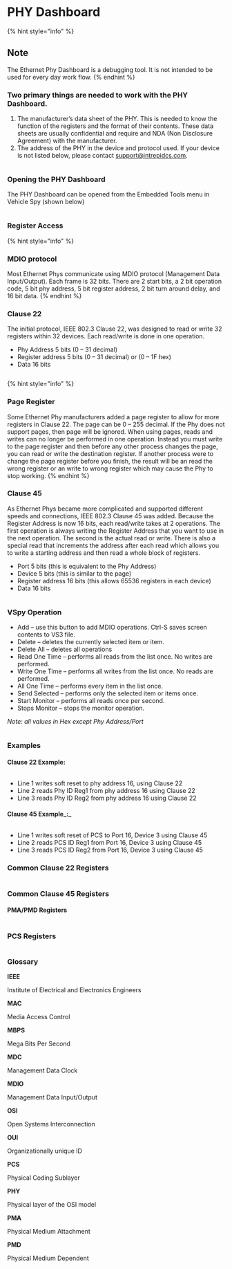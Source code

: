 # PHY Dashboard

{% hint style="info" %}
## Note

The Ethernet Phy Dashboard is a debugging tool. It is not intended to be used for every day work flow.
{% endhint %}

### **Two primary things are needed to work with the PHY Dashboard.**

1. The manufacturer’s data sheet of the PHY. This is needed to know the function of the registers and the format of their contents. These data sheets are usually confidential and require and NDA (Non Disclosure Agreement) with the manufacturer.
2. The address of the PHY in the device and protocol used. If your device is not listed below, please contact [support@intrepidcs.com](mailto:support%40intrepidcs.com).

<figure><img src="../.gitbook/assets/tablephy.PNG" alt=""><figcaption></figcaption></figure>

### Opening the PHY Dashboard

The PHY Dashboard can be opened from the Embedded Tools menu in Vehicle Spy (shown below)

<figure><img src="../.gitbook/assets/phy-dashboard-menu.png" alt=""><figcaption></figcaption></figure>

### Register Access

{% hint style="info" %}
### **MDIO protocol**

Most Ethernet Phys communicate using MDIO protocol (Management Data Input/Output). Each frame is 32 bits. There are 2 start bits, a 2 bit operation code, 5 bit phy address, 5 bit register address, 2 bit turn around delay, and 16 bit data.
{% endhint %}

### Clause 22

The initial protocol, IEEE 802.3 Clause 22, was designed to read or write 32 registers within 32 devices. Each read/write is done in one operation.

* Phy Address 5 bits (0 – 31 decimal)
* Register address 5 bits (0 – 31 decimal) or (0 – 1F hex)
* Data 16 bits

<figure><img src="../.gitbook/assets/Clause22.png" alt=""><figcaption></figcaption></figure>

{% hint style="info" %}
### Page Register

Some Ethernet Phy manufacturers added a page register to allow for more registers in Clause 22. The page can be 0 – 255 decimal. If the Phy does not support pages, then page will be ignored. When using pages, reads and writes can no longer be performed in one operation. Instead you must write to the page register and then before any other process changes the page, you can read or write the destination register. If another process were to change the page register before you finish, the result will be an read the wrong register or an write to wrong register which may cause the Phy to stop working.
{% endhint %}

### Clause 45

As Ethernet Phys became more complicated and supported different speeds and connections, IEEE 802.3 Clause 45 was added. Because the Register Address is now 16 bits, each read/write takes at 2 operations. The first operation is always writing the Register Address that you want to use in the next operation. The second is the actual read or write. There is also a special read that increments the address after each read which allows you to write a starting address and then read a whole block of registers.

* Port 5 bits (this is equivalent to the Phy Address)
* Device 5 bits (this is similar to the page)
* Register address 16 bits (this allows 65536 registers in each device)
* Data 16 bits

<figure><img src="../.gitbook/assets/Clause45.png" alt=""><figcaption></figcaption></figure>

### VSpy Operation

* Add – use this button to add MDIO operations. Ctrl-S saves screen contents to VS3 file.
* Delete – deletes the currently selected item or item.
* Delete All – deletes all operations
* Read One Time – performs all reads from the list once. No writes are performed.
* Write One Time – performs all writes from the list once. No reads are performed.
* All One Time – performs every item in the list once.
* Send Selected – performs only the selected item or items once.
* Start Monitor – performs all reads once per second.
* Stops Monitor – stops the monitor operation.

_Note: all values in Hex except Phy Address/Port_

<figure><img src="../.gitbook/assets/Controls.jpg" alt=""><figcaption></figcaption></figure>

### Examples

#### Clause 22 Example:

<figure><img src="../.gitbook/assets/Example1.jpg" alt=""><figcaption></figcaption></figure>

* Line 1 writes soft reset to phy address 16, using Clause 22
* Line 2 reads Phy ID Reg1 from phy address 16 using Clause 22
* Line 3 reads Phy ID Reg2 from phy address 16 using Clause 22

#### Clause 45 Example_:_

<figure><img src="../.gitbook/assets/Example2.jpg" alt=""><figcaption></figcaption></figure>



* Line 1 writes soft reset of PCS to Port 16, Device 3 using Clause 45
* Line 2 reads PCS ID Reg1 from Port 16, Device 3 using Clause 45
* Line 3 reads PCS ID Reg2 from Port 16, Device 3 using Clause 45

### Common Clause 22 Registers

<figure><img src="../.gitbook/assets/Clause22table.png" alt=""><figcaption></figcaption></figure>

### Common Clause 45 Registers

#### PMA/PMD Registers

<figure><img src="../.gitbook/assets/control-tables.PNG" alt=""><figcaption></figcaption></figure>

### PCS Registers

<figure><img src="../.gitbook/assets/pcs-table.PNG" alt=""><figcaption></figcaption></figure>

### Glossary

**IEEE**

Institute of Electrical and Electronics Engineers

**MAC**

Media Access Control

**MBPS**

Mega Bits Per Second

**MDC**

Management Data Clock

**MDIO**

Management Data Input/Output

**OSI**

Open Systems Interconnection

**OUI**

Organizationally unique ID

**PCS**

Physical Coding Sublayer

**PHY**

Physical layer of the OSI model

**PMA**

Physical Medium Attachment

**PMD**

Physical Medium Dependent
